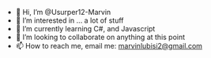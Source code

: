 - 👋 Hi, I’m @Usurper12-Marvin
- 👀 I’m interested in ... a lot of stuff
- 🌱 I’m currently learning C#, and Javascript
- 💞️ I’m looking to collaborate on anything at this point
- 📫 How to reach me, email me: marvinlubisi2@gmail.com

<!---
Usurper12-Marvin/Usurper12-Marvin is a ✨ special ✨ repository because its `README.md` (this file) appears on your GitHub profile.
You can click the Preview link to take a look at your changes.
--->
